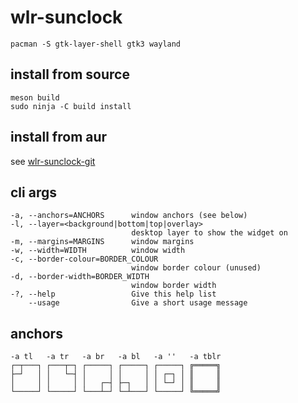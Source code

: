 # wlr-sunclock

    pacman -S gtk-layer-shell gtk3 wayland

## install from source

    meson build
    sudo ninja -C build install

## install from aur

see [wlr-sunclock-git](https://aur.archlinux.org/packages/wlr-sunclock-git/)

## cli args

    -a, --anchors=ANCHORS      window anchors (see below)
    -l, --layer=<background|bottom|top|overlay>
                               desktop layer to show the widget on
    -m, --margins=MARGINS      window margins
    -w, --width=WIDTH          window width
    -c, --border-colour=BORDER_COLOUR
                               window border colour (unused)
    -d, --border-width=BORDER_WIDTH
                               window border width
    -?, --help                 Give this help list
        --usage                Give a short usage message

## anchors

    -a tl   -a tr   -a br   -a bl   -a ''   -a tblr
    ┌─┬───┐ ┌───┬─┐ ┌─────┐ ┌─────┐ ┌─────┐ ╔═════╗
    ├─┘   │ │   └─┤ │     │ │     │ │ ┌─┐ │ ║     ║
    │     │ │     │ │   ┌─┤ ├─┐   │ │ └─┘ │ ║     ║
    └─────┘ └─────┘ └───┴─┘ └─┴───┘ └─────┘ ╚═════╝
